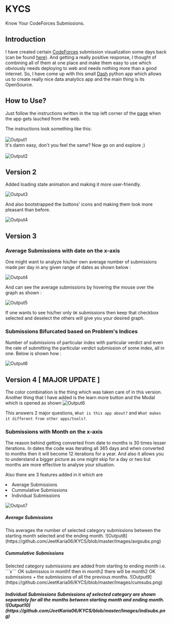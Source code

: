 # KYCS
Know Your CodeForces Submissions.

## Introduction
I have created certain [CodeForces](https://codeforces.com/) submission visualization some days back (can be found [here](https://github.com/JeetKaria06/CF_Submissions/tree/master/Submission_Visualization)). And getting a really positive response, I thought of combining all of them at one place and make them easy to use which obviously needs deploying to web and needs nothing more than a good internet. So, I have come up with this small [Dash](https://dash.plotly.com/) python app which allows us to create really nice data analytics app and the main thing is its OpenSource.

## How to Use?
Just follow the instructions written in the top left corner of the [page](https://kycs.herokuapp.com/) when the app gets lauched from the web. 

The instructions look something like this:
<br>
<br>
![Output1](https://github.com/JeetKaria06/KYCS/blob/master/Images/learn.jpg) 
<br>
It's damn easy, don't you feel the same? Now go on and explore ;)
<br>
<br>
![Output2](https://github.com/JeetKaria06/KYCS/blob/master/Images/Enjoy.gif)

## Version 2

Added loading state animation and making it more user-friendly.

![Output3](https://github.com/JeetKaria06/KYCS/blob/master/Images/v2.gif)

And also bootstrapped the buttons' icons and making them look more pleasant than before.

![Output4](https://github.com/JeetKaria06/KYCS/blob/master/Images/buttons.png)

## Version 3
<h3>Average Submissions with date on the x-axis</h3>

One might want to analyze his/her own average number of submissions made per day in any given range of dates as shown below :

![Output4](https://github.com/JeetKaria06/KYCS/blob/master/Images/sd1.png)

And can see the average submissions by hovering the mouse over the graph as shown :

![Output5](https://github.com/JeetKaria06/KYCS/blob/master/Images/sd2.png)

If one wants to see his/her only ```OK``` submissions then keep that checkbox selected and deselect the others will give you your desired graph.

<h3>Submissions Bifurcated based on Problem's Indices </h3>

Number of submissions of particular index with particular verdict and even the rate of submitting the particular verdict submission of some index, all in one. Below is shown how :

![Output6](https://github.com/JeetKaria06/KYCS/blob/master/Images/rate.png)

## Version 4 [ MAJOR UPDATE ]

The color combination is the thing which was taken care of in this version. Another thing that I have added is the learn more button and the Modal which is opened as shown
![Output6](https://github.com/JeetKaria06/KYCS/blob/master/Images/lmore.png)

This answers 2 major questions, ```What is this app about?``` and ```What makes it different from other apps/tools?```.

<h3> Submissions with Month on the x-axis </h3>

The reason behind getting converted from date to months is 30 times lesser iterations. In dates the code was iterating all 365 days and when converted to months then it will become 12 iterations for a year. And also it allows you to understand a bigger picture as one might skip for a day or two but months are more effective to analyse your situation.

Also there are 3 features added in it which are 
<li> Average Submissions </li>
<li> Cummulative Submissions </li>
<li> Individual Submissions </li>

![Output7](https://github.com/JeetKaria06/KYCS/blob/master/Images/selectavg.png)

<h5> Average Submissions </h5>
This averages the number of selected category submissions between the starting month selected and the ending month.
![Output8](https://github.com/JeetKaria06/KYCS/blob/master/Images/avgsubs.png)

<h5> Cummulative Submissions </h5>
Selected category submissions are added from starting to ending month i.e. ```x``` OK submissios in month1 then in month2 there will be month2 OK submissions + the submissions of all the previous months.
![Output9](https://github.com/JeetKaria06/KYCS/blob/master/Images/cumsubs.png)

<h5> Individual Submissions </h5?>
Submissions of selected category are shown separately for all the months between starting month and ending month.
![Output10](https://github.com/JeetKaria06/KYCS/blob/master/Images/indisubs.png)
